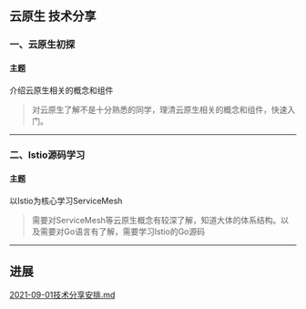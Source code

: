 ## 云原生 技术分享

### 一、云原生初探

#### 主题

介绍云原生相关的概念和组件

> 对云原生了解不是十分熟悉的同学，理清云原生相关的概念和组件，快速入门。

---

### 二、Istio源码学习

#### 主题

以Istio为核心学习ServiceMesh

> 需要对ServiceMesh等云原生概念有较深了解，知道大体的体系结构。以及需要对Go语言有了解，需要学习Istio的Go源码

--- 

## 进展

[2021-09-01技术分享安排.md](./2021-09-01技术分享安排.md)